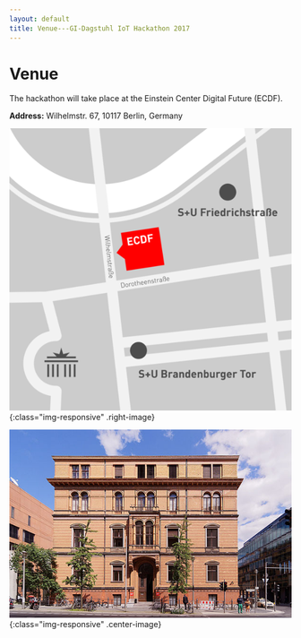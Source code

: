 ```yaml
---
layout: default
title: Venue---GI-Dagstuhl IoT Hackathon 2017
---
```


# Venue

The hackathon will take place at the Einstein Center Digital Future (ECDF).

**Address:** Wilhelmstr. 67, 10117 Berlin, Germany

![image-title-here](images/ecdf-map.png){:class="img-responsive" .right-image}

![image-title-here](images/ecdf-rkf.jpg){:class="img-responsive" .center-image}

